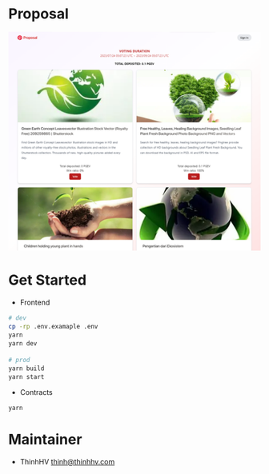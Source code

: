 # Proposal

![Preview](frontend/docs/images/preview.png)

# Get Started
- Frontend
```bash
# dev
cp -rp .env.examaple .env
yarn
yarn dev

# prod
yarn build
yarn start
```

- Contracts
```
yarn
```

# Maintainer

- ThinhHV <thinh@thinhhv.com>
